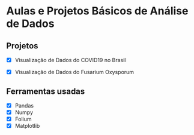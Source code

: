 # Aulas e Projetos Básicos de Análise de Dados

## Projetos

- [x] Visualização de Dados do COVID19 no Brasil

- [x] Visualização de Dados do Fusarium Oxysporum

## Ferramentas usadas

- [x] Pandas
- [x] Numpy
- [x] Folium
- [x] Matplotlib
